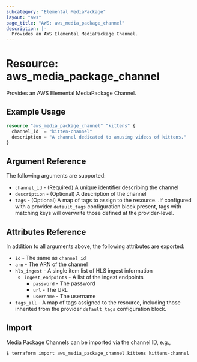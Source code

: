 ```yaml
---
subcategory: "Elemental MediaPackage"
layout: "aws"
page_title: "AWS: aws_media_package_channel"
description: |-
  Provides an AWS Elemental MediaPackage Channel.
---
```


# Resource: aws_media_package_channel

Provides an AWS Elemental MediaPackage Channel.

## Example Usage

```terraform
resource "aws_media_package_channel" "kittens" {
  channel_id  = "kitten-channel"
  description = "A channel dedicated to amusing videos of kittens."
}
```

## Argument Reference

The following arguments are supported:

* `channel_id` - (Required) A unique identifier describing the channel
* `description` - (Optional) A description of the channel
* `tags` - (Optional) A map of tags to assign to the resource. .If configured with a provider `default_tags` configuration block present, tags with matching keys will overwrite those defined at the provider-level.

## Attributes Reference

In addition to all arguments above, the following attributes are exported:

* `id` - The same as `channel_id`
* `arn` - The ARN of the channel
* `hls_ingest` - A single item list of HLS ingest information
    * `ingest_endpoints` - A list of the ingest endpoints
        * `password` - The password
        * `url` - The URL
        * `username` - The username
* `tags_all` - A map of tags assigned to the resource, including those inherited from the provider `default_tags` configuration block.

## Import

Media Package Channels can be imported via the channel ID, e.g.,

```
$ terraform import aws_media_package_channel.kittens kittens-channel
```
